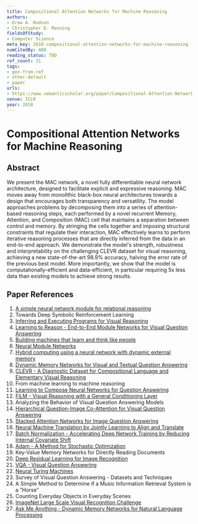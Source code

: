 ```yaml
---
title: Compositional Attention Networks for Machine Reasoning
authors:
- Drew A. Hudson
- Christopher D. Manning
fieldsOfStudy:
- Computer Science
meta_key: 2018-compositional-attention-networks-for-machine-reasoning
numCitedBy: 408
reading_status: TBD
ref_count: 31
tags:
- gen-from-ref
- other-default
- paper
urls:
- https://www.semanticscholar.org/paper/Compositional-Attention-Networks-for-Machine-Hudson-Manning/289fb3709475f5c87df8d97f129af54029d27fee?sort=total-citations
venue: ICLR
year: 2018
---
```


# Compositional Attention Networks for Machine Reasoning

## Abstract

We present the MAC network, a novel fully differentiable neural network architecture, designed to facilitate explicit and expressive reasoning. MAC moves away from monolithic black-box neural architectures towards a design that encourages both transparency and versatility. The model approaches problems by decomposing them into a series of attention-based reasoning steps, each performed by a novel recurrent Memory, Attention, and Composition (MAC) cell that maintains a separation between control and memory. By stringing the cells together and imposing structural constraints that regulate their interaction, MAC effectively learns to perform iterative reasoning processes that are directly inferred from the data in an end-to-end approach. We demonstrate the model's strength, robustness and interpretability on the challenging CLEVR dataset for visual reasoning, achieving a new state-of-the-art 98.9% accuracy, halving the error rate of the previous best model. More importantly, we show that the model is computationally-efficient and data-efficient, in particular requiring 5x less data than existing models to achieve strong results.

## Paper References

1. [A simple neural network module for relational reasoning](2017-a-simple-neural-network-module-for-relational-reasoning)
2. Towards Deep Symbolic Reinforcement Learning
3. [Inferring and Executing Programs for Visual Reasoning](2017-inferring-and-executing-programs-for-visual-reasoning)
4. [Learning to Reason - End-to-End Module Networks for Visual Question Answering](2017-learning-to-reason-end-to-end-module-networks-for-visual-question-answering)
5. [Building machines that learn and think like people](2016-building-machines-that-learn-and-think-like-people)
6. [Neural Module Networks](2016-neural-module-networks)
7. [Hybrid computing using a neural network with dynamic external memory](2016-hybrid-computing-using-a-neural-network-with-dynamic-external-memory)
8. [Dynamic Memory Networks for Visual and Textual Question Answering](2016-dynamic-memory-networks-for-visual-and-textual-question-answering)
9. [CLEVR - A Diagnostic Dataset for Compositional Language and Elementary Visual Reasoning](2017-clevr-a-diagnostic-dataset-for-compositional-language-and-elementary-visual-reasoning)
10. From machine learning to machine reasoning
11. [Learning to Compose Neural Networks for Question Answering](2016-learning-to-compose-neural-networks-for-question-answering)
12. [FiLM - Visual Reasoning with a General Conditioning Layer](2018-film-visual-reasoning-with-a-general-conditioning-layer)
13. Analyzing the Behavior of Visual Question Answering Models
14. [Hierarchical Question-Image Co-Attention for Visual Question Answering](2016-hierarchical-question-image-co-attention-for-visual-question-answering)
15. [Stacked Attention Networks for Image Question Answering](2016-stacked-attention-networks-for-image-question-answering)
16. [Neural Machine Translation by Jointly Learning to Align and Translate](2015-neural-machine-translation-by-jointly-learning-to-align-and-translate)
17. [Batch Normalization - Accelerating Deep Network Training by Reducing Internal Covariate Shift](2015-batch-normalization-accelerating-deep-network-training-by-reducing-internal-covariate-shift)
18. [Adam - A Method for Stochastic Optimization](2015-adam-a-method-for-stochastic-optimization)
19. Key-Value Memory Networks for Directly Reading Documents
20. [Deep Residual Learning for Image Recognition](2015-resnet.md)
21. [VQA - Visual Question Answering](2015-vqa-visual-question-answering)
22. [Neural Turing Machines](2014-neural-turing-machines)
23. Survey of Visual Question Answering - Datasets and Techniques
24. A Simple Method to Determine if a Music Information Retrieval System is a “Horse”
25. Counting Everyday Objects in Everyday Scenes
26. [ImageNet Large Scale Visual Recognition Challenge](2015-imagenet-large-scale-visual-recognition-challenge)
27. [Ask Me Anything - Dynamic Memory Networks for Natural Language Processing](2016-ask-me-anything-dynamic-memory-networks-for-natural-language-processing)
